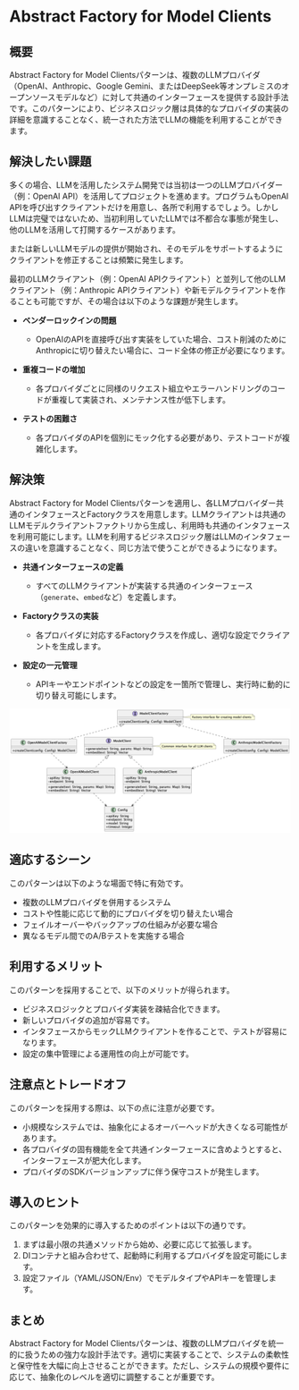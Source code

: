 # Abstract Factory for Model Clients

## 概要

Abstract Factory for Model Clientsパターンは、複数のLLMプロバイダ（OpenAI、Anthropic、Google Gemini、またはDeepSeek等オンプレミスのオープンソースモデルなど）に対して共通のインターフェースを提供する設計手法です。このパターンにより、ビジネスロジック層は具体的なプロバイダの実装の詳細を意識することなく、統一された方法でLLMの機能を利用することができます。

## 解決したい課題

多くの場合、LLMを活用したシステム開発では当初は一つのLLMプロバイダー（例：OpenAI API）を活用してプロジェクトを進めます。プログラムもOpenAI APIを呼び出すクライアントだけを用意し、各所で利用するでしょう。しかしLLMは完璧ではないため、当初利用していたLLMでは不都合な事態が発生し、他のLLMを活用して打開するケースがあります。

または新しいLLMモデルの提供が開始され、そのモデルをサポートするようにクライアントを修正することは頻繁に発生します。

最初のLLMクライアント（例：OpenAI APIクライアント）と並列して他のLLMクライアント（例：Anthropic APIクライアント）や新モデルクライアントを作ることも可能ですが、その場合は以下のような課題が発生します。

- **ベンダーロックインの問題**
   - OpenAIのAPIを直接呼び出す実装をしていた場合、コスト削減のためにAnthropicに切り替えたい場合に、コード全体の修正が必要になります。

- **重複コードの増加**
   - 各プロバイダごとに同様のリクエスト組立やエラーハンドリングのコードが重複して実装され、メンテナンス性が低下します。

- **テストの困難さ**
   - 各プロバイダのAPIを個別にモック化する必要があり、テストコードが複雑化します。

## 解決策

Abstract Factory for Model Clientsパターンを適用し、各LLMプロバイダー共通のインタフェースとFactoryクラスを用意します。LLMクライアントは共通のLLMモデルクライアントファクトリから生成し、利用時も共通のインタフェースを利用可能にします。LLMを利用するビジネスロジック層はLLMのインタフェースの違いを意識することなく、同じ方法で使うことができるようになります。

- **共通インターフェースの定義**
   - すべてのLLMクライアントが実装する共通のインターフェース（`generate`、`embed`など）を定義します。

- **Factoryクラスの実装**
   - 各プロバイダに対応するFactoryクラスを作成し、適切な設定でクライアントを生成します。

- **設定の一元管理**
   - APIキーやエンドポイントなどの設定を一箇所で管理し、実行時に動的に切り替え可能にします。

![img](./uml/images/abstract_factory_for_model_clients_pattern.png)

## 適応するシーン

このパターンは以下のような場面で特に有効です。

- 複数のLLMプロバイダを併用するシステム
- コストや性能に応じて動的にプロバイダを切り替えたい場合
- フェイルオーバーやバックアップの仕組みが必要な場合
- 異なるモデル間でのA/Bテストを実施する場合

## 利用するメリット

このパターンを採用することで、以下のメリットが得られます。

- ビジネスロジックとプロバイダ実装を疎結合化できます。
- 新しいプロバイダの追加が容易です。
- インタフェースからモックLLMクライアントを作ることで、テストが容易になります。
- 設定の集中管理による運用性の向上が可能です。

## 注意点とトレードオフ

このパターンを採用する際は、以下の点に注意が必要です。

- 小規模なシステムでは、抽象化によるオーバーヘッドが大きくなる可能性があります。
- 各プロバイダの固有機能を全て共通インターフェースに含めようとすると、インターフェースが肥大化します。
- プロバイダのSDKバージョンアップに伴う保守コストが発生します。

## 導入のヒント

このパターンを効果的に導入するためのポイントは以下の通りです。

1. まずは最小限の共通メソッドから始め、必要に応じて拡張します。
2. DIコンテナと組み合わせて、起動時に利用するプロバイダを設定可能にします。
3. 設定ファイル（YAML/JSON/Env）でモデルタイプやAPIキーを管理します。

## まとめ

Abstract Factory for Model Clientsパターンは、複数のLLMプロバイダを統一的に扱うための強力な設計手法です。適切に実装することで、システムの柔軟性と保守性を大幅に向上させることができます。ただし、システムの規模や要件に応じて、抽象化のレベルを適切に調整することが重要です。
